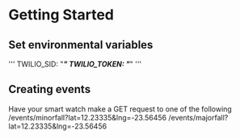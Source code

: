 # Getting Started
## Set environmental variables
'''
TWILIO_SID: "***"
TWILIO_TOKEN: "***"
'''

## Creating events
Have your smart watch make a GET request to one of the following
/events/minorfall?lat=12.23335&lng=-23.56456
/events/majorfall?lat=12.23335&lng=-23.56456